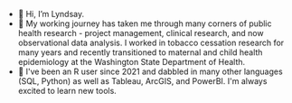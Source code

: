 - 👋 Hi, I’m Lyndsay.
- 👀 My working journey has taken me through many corners of public health research - project management, clinical research, and now observational data analysis. I worked in tobacco cessation research for many years and recently transitioned to maternal and child health epidemiology at the Washington State Department of Health. 
- 🌱 I've been an R user since 2021 and dabbled in many other languages (SQL, Python) as well as Tableau, ArcGIS, and PowerBI. I'm always excited to learn new tools. 


<!---
LyndsayM/LyndsayM is a ✨ special ✨ repository because its `README.md` (this file) appears on your GitHub profile.
You can click the Preview link to take a look at your changes.
--->
